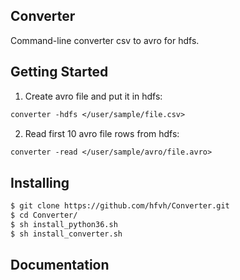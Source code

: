Converter
---------

Command-line converter csv to avro for hdfs.

Getting Started
---------------

1. Create avro file and put it in hdfs:
``` markdown
converter -hdfs </user/sample/file.csv>
``` 
2. Read first 10 avro file rows from hdfs:
```markdown
converter -read </user/sample/avro/file.avro>
```

Installing
-------------
``` markdown
$ git clone https://github.com/hfvh/Converter.git
$ cd Converter/
$ sh install_python36.sh
$ sh install_converter.sh
```

Documentation
-------------
